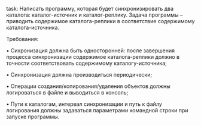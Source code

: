 task: Написать программу, которая будет синхронизировать два каталога: каталог-источник и каталог-реплику. Задача программы – приводить содержимое каталога-реплики в соответствие содержимому каталога-источника.

Требования:

•	Сихронизация должна быть односторонней: после завершения процесса синхронизации содержимое каталога-реплики должно в точности соответствовать содержимому каталогу-источника;

•	Синхронизация должна производиться периодически;

•	Операции создания/копирования/удаления объектов должны логироваться в файле и выводиться в консоль;

•	Пути к каталогам, интервал синхронизации и путь к файлу логирования должны задаваться параметрами командной строки при запуске программы.
